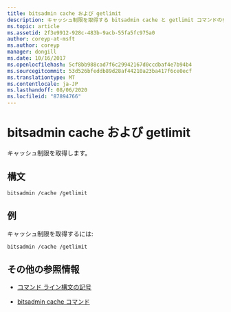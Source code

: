 ```yaml
---
title: bitsadmin cache および getlimit
description: キャッシュ制限を取得する bitsadmin cache と getlimit コマンドの参照記事。
ms.topic: article
ms.assetid: 2f3e9912-928c-483b-9acb-55fa5fc975a0
author: coreyp-at-msft
ms.author: coreyp
manager: dongill
ms.date: 10/16/2017
ms.openlocfilehash: 5cf8bb988cad7f6c29942167d0ccdbaf4e7b94b4
ms.sourcegitcommit: 53d526bfeddb89d28af44210a23ba417f6ce0ecf
ms.translationtype: MT
ms.contentlocale: ja-JP
ms.lasthandoff: 08/06/2020
ms.locfileid: "87894766"
---
```

# <a name="bitsadmin-cache-and-getlimit"></a>bitsadmin cache および getlimit

キャッシュ制限を取得します。

## <a name="syntax"></a>構文

```
bitsadmin /cache /getlimit
```

## <a name="examples"></a>例

キャッシュ制限を取得するには:

```
bitsadmin /cache /getlimit
```

## <a name="additional-references"></a>その他の参照情報

- [コマンド ライン構文の記号](command-line-syntax-key.md)

- [bitsadmin cache コマンド](bitsadmin-cache.md)
